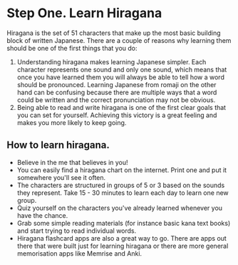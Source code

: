 # Step One. Learn Hiragana

Hiragana is the set of 51 characters that make up the most basic building block of written Japanese. There are a couple of reasons why learning them should be one of the first things that you do:

1. Understanding hiragana makes learning Japanese simpler. Each character represents one sound and only one sound, which means that once you have learned them you will always be able to tell how a word should be pronounced. Learning Japanese from romaji on the other hand can be confusing because there are multiple ways that a word could be written and the correct pronunciation may not be obvious.
2. Being able to read and write hiragana is one of the first clear goals that you can set for yourself. Achieving this victory is a great feeling and makes you more likely to keep going.

## How to learn hiragana.

- Believe in the me that believes in you!
- You can easily find a hiragana chart on the internet. Print one and put it somewhere you'll see it often.
- The characters are structured in groups of 5 or 3 based on the sounds they represent. Take 15 - 30 minutes to learn each day to learn one new group.
- Quiz yourself on the characters you've already learned whenever you have the chance.
- Grab some simple reading materials (for instance basic kana text books) and start trying to read individual words.
- Hiragana flashcard apps are also a great way to go. There are apps out there that were built just for learning hiragana or there are more general memorisation apps like Memrise and Anki.




